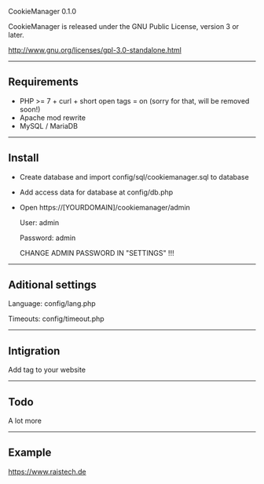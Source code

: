 CookieManager 0.1.0

CookieManager is released under the GNU Public License, version 3 or later.

http://www.gnu.org/licenses/gpl-3.0-standalone.html


-----------------------------------
Requirements
-----------------------------------
 - PHP >= 7 + curl + short open tags = on (sorry for that, will be removed soon!)
 - Apache mod rewrite
 - MySQL / MariaDB


-----------------------------------
Install
-----------------------------------
 - Create database and import config/sql/cookiemanager.sql to database

 - Add access data for database at config/db.php

 - Open https://[YOURDOMAIN]/cookiemanager/admin

   User: admin

   Password: admin

   CHANGE ADMIN PASSWORD IN "SETTINGS" !!!



-----------------------------------
Aditional settings
-----------------------------------
Language: config/lang.php

Timeouts: config/timeout.php

-----------------------------------
Intigration
-----------------------------------
Add tag to your website

-----------------------------------
Todo
-----------------------------------
A lot more

-----------------------------------
Example
-----------------------------------
https://www.raistech.de
